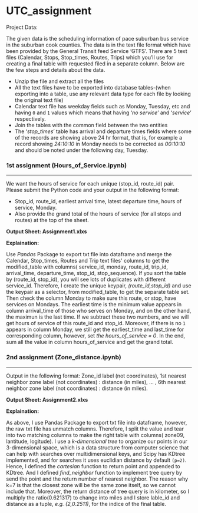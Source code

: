 # UTC_assignment

Project Data:

The given data is the scheduling information of pace suburban bus service in the suburban cook counties. The data is in the text file format which have been provided by the General Transit feed Service ‘GTFS’. There are 5 text files (Calendar, Stops, Stop_times, Routes, Trips) which you’ll use for creating a final table with requested filed in a separate column.
Below are the few steps and details about the data.
 - Unzip the file and extract all the files
 - All the text files have to be exported into database tables-(when exporting into a table, use any relevant data type for each file by looking the original text file)
 - Calendar text file has weekday fields such as Monday, Tuesday, etc and having `0` and `1` values which means that having ‘*no service*’ and ‘*service*’ respectively.
 - Join the tables with the common field between the two entities
 - The ‘*stop_times*’ table has arrival and departure times fields where some of the records are showing above 24 hr format, that is, for example a record showing *24:10:10* in Monday needs to be corrected as *00:10:10* and should be noted under the following day, Tuesday.

### 1st assignment (Hours_of_Service.ipynb)
---
We want the hours of service for each unique (stop_id, route_id) pair.  Please submit the Python code and your output in the following format:
 
- Stop_id, route_id, earliest arrival time, latest  departure time, hours of service, Monday.
- Also provide the grand total of the hours of service (for all stops and routes) at the top of the sheet.

**Output Sheet: Assignment1.xlxs**

**Explaination:**

Use *Pandas* Package to export txt file into dataframe and merge the Calendar, Stop_times, Routes and Trip text files' columns to get the modified_table with columns( service_id, monday, route_id, trip_id, arrival_time, departure_time, stop_id, stop_sequence). If you sort the table by (route_id, stop_id), you will see lots of duplicates with different service_id. Therefore, I create the unique keypair, *(route_id,stop_id)* and use the keypair as a selector, from modified_table, to get the separate table set. Then check the column Monday to make sure this route, or stop, have services on Mondays. The earliest time is the minimum value appears in column arrival_time of those who serves on Monday, and on the other hand, the maximun is the last time. If we subtract these two numbers, and we will get hours of service of this route_id and stop_id. Moreover, if there is no `1` appears in column Monday, we still get the earliest_time and last_time for corresponding column, however, set *the hours_of_service = 0*. In the end, sum all the value in column hours_of_service and get the grand total.

### 2nd assignment (Zone_distance.ipynb)
---
Output in the following format:
Zone_id label (not coordinates), 1st nearest neighbor zone label (not coordinates) : distance (in miles), … , 6th nearest neighbor zone label (not coordinates) : distance (in miles).

**Output Sheet: Assignment2.xlxs**

**Explaination:**

As above, I use Pandas Package to export txt file into dataframe, however, the raw txt file has unmatch columns. Therefore, I split the value and tear into two matching columns to make the right table with columns( zone09, lantitude, logitude). I use a *k-dimensional tree* to organize our points in our 3-dimensional space, which is a data structure from computer science that can help with searches over multidimensional keys, and Scipy has KDtree implemented, and for searches it uses euclidian distance by default `(p=2)`. Hence, I defined the *cartesian* function to return point and appended to KDtree. And I defined *find_neighbor* function to implement tree query by send the point and the return number of nearest neighbor. The reason why k=7 is that the closest zone will be the same zone itself, so we cannot include that. Moreover, the return distance of tree query is in kilometer, so I multiply the ratio(0.621317) to change into miles and I store lable_id and distance as a tuple, *e.g. (2,0.2511)*, for the indice of the final table.
